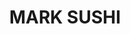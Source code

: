---
layout: place
title: "MARK SUSHI"
permalink: /colorado/lakewood/mark-sushi.html
stateAbbr: CO
stateName: Colorado
cityName: Lakewood
seo:
  name: "MARK SUSHI"
  type: Restaurant
  links: https://order.online/business/mark-sushi-13082355
description: "Looking for sushi in Lakewood, Colorado? Check out MARK SUSHI for a delightful Japanese dining experience. Enjoy a variety of sushi and other dishes in a wel..."
place_id: ChIJn6uSXgCFa4cRTFXq2IcgAgA
photos:
  - name: >-
      places/ChIJn6uSXgCFa4cRTFXq2IcgAgA/photos/AeeoHcIXSZfTlqnjCCj_UACkORf9nP96MUFtZKMQ_I_IaQnfsfD23zlBher-00gnPSAl3FZfqsltgaD94MoQ4rVL6i5rOCNPfENXO-zLE0ibBFfsEhKi6LvP-WlaHwGgN3nh-kn0KKe3HmLhSgl6snw4PWS8zHyrvHg12YLmk-3tR5iWho_Lif0Nuh8Gi63halNsbLCt_kUva_igoS2BzfQsRMMNCrD6AXPQtOsQ86xpa0DG0jrREMBA3kVDkpFycvPNw-EnJyHRUoBcNkZCdXnCB1q3nWx_MaoS4U20hLXmIhfJqg
    widthPx: 4032
    heightPx: 3024
    authorAttributions:
      - displayName: MARK SUSHI
        uri: https://maps.google.com/maps/contrib/110834337406893218371
        photoUri: >-
          https://lh3.googleusercontent.com/a-/ALV-UjXpXoYf1X0fVSlUYZ1l-8HSjWypAEc_nRxEWeXXMqrAi-0xq6tX=s100-p-k-no-mo
    flagContentUri: >-
      https://www.google.com/local/imagery/report/?cb_client=maps_api_places.places_api&image_key=!1e10!2sAF1QipNkzAeeZinlMryVsT2T-62UXZe2SFVL5XFOR2Ke&hl=en-US
    googleMapsUri: >-
      https://www.google.com/maps/place//data=!3m4!1e2!3m2!1sAF1QipNkzAeeZinlMryVsT2T-62UXZe2SFVL5XFOR2Ke!2e10!4m2!3m1!1s0x876b85005e92ab9f:0x22087d8ea554c
  - name: >-
      places/ChIJn6uSXgCFa4cRTFXq2IcgAgA/photos/AeeoHcJRdMvaJd1pI0eIoGnXKT_BpAGPS1EKhPlBshBFIY0y_yBQmbdSl3_SC8rewI9fJ37EAqXJ8iwwswwOVlwYHWW43hkLlnIS9rLYEU9hUMZ786MZ6vMi1IREJHHQFEgH2cMWXwxiX-9bTW1LLBOGzR37z7hfdt1ugYOEP_Z0CSbAJJrwhz2Lymi3NdITCTnPHsnu3Ddmiter9QpoGOcvaFApSbBV_UhcGGjGky_EWmgGHfMGPcAvw7FUTCzIL2M9yHLE2kYPpAD-E5O70KD9Wsg_Zkigf1KTALgoBTsDITAGtA
    widthPx: 1562
    heightPx: 2048
    authorAttributions:
      - displayName: MARK SUSHI
        uri: https://maps.google.com/maps/contrib/110834337406893218371
        photoUri: >-
          https://lh3.googleusercontent.com/a-/ALV-UjXpXoYf1X0fVSlUYZ1l-8HSjWypAEc_nRxEWeXXMqrAi-0xq6tX=s100-p-k-no-mo
    flagContentUri: >-
      https://www.google.com/local/imagery/report/?cb_client=maps_api_places.places_api&image_key=!1e10!2sAF1QipMURrLc4JXwce0mtdZVdCFcgihb3LuSR5QGU-xS&hl=en-US
    googleMapsUri: >-
      https://www.google.com/maps/place//data=!3m4!1e2!3m2!1sAF1QipMURrLc4JXwce0mtdZVdCFcgihb3LuSR5QGU-xS!2e10!4m2!3m1!1s0x876b85005e92ab9f:0x22087d8ea554c
  - name: >-
      places/ChIJn6uSXgCFa4cRTFXq2IcgAgA/photos/AeeoHcLLCcUi9aDKjsPH0XlhRHXcvvEMCU3qyNHcDyoNlFFHVJ0j44RIaHOzQAe-MjkVT0vS7CToLYuNc6caXqzOzD6sA27KwO0Fh6-_saRL4eeZVKZzAYkCh7mSHNlUIQNRl2MgJxAiwAHDwoBqmLKReyysx3bEl8qpDEmEP-ZoM_FJXjY6tX1yBy4DnGGlvB9JLG-zozeoJw42mlB2tAlecctaXiYZEF8VFgusqXfe0yWwKz8_HqwUBaPaALB2LtQXqmSF5Iz6_7A8krVI_vkE8mHdgFmyeph6UM3GFpVNCUeP1SrTJHT0kcnwkatD20gHeszD74Eg7L3rvZoIs1aIJLGiKHzrHQFl9lEoYDjt67onfiR9m6NR_KU7PKOwheUNdX4kJZT1eFK6KTFviAqmO-cV0CPSCUgFIPVxwxQQ7QCXzbrT0GAECTgmMKs0mn9w
    widthPx: 2048
    heightPx: 1536
    authorAttributions:
      - displayName: melissa medina
        uri: https://maps.google.com/maps/contrib/102861605715549268720
        photoUri: >-
          https://lh3.googleusercontent.com/a/ACg8ocJluqjEyv8NzH7ciWcoYX6nyie9m-6r7ewtA44HQoqX-80bBw=s100-p-k-no-mo
    flagContentUri: >-
      https://www.google.com/local/imagery/report/?cb_client=maps_api_places.places_api&image_key=!1e10!2sCIABIhAIN0uGDRNDaWfkQxQACbEs&hl=en-US
    googleMapsUri: >-
      https://www.google.com/maps/place//data=!3m4!1e2!3m2!1sCIABIhAIN0uGDRNDaWfkQxQACbEs!2e10!4m2!3m1!1s0x876b85005e92ab9f:0x22087d8ea554c
  - name: >-
      places/ChIJn6uSXgCFa4cRTFXq2IcgAgA/photos/AeeoHcLteabk_RPs1ncC9oB1gQz9r75d5Q5QxnOrsNLq2U5IMcsHEOhT_Kd65osuOzB5IAU-LnJ8hJP6lGHI9vXN99vsGeWeATWfBROrxozFVJyY4jPLA2vdZQ3vA3ch2KWxZ7HSecouj8KOSR-RY_IcweE887FxDbL74WaRZ_8a-AYLdlJ3mTJnA_6cT_FlKh_lGPEIWOa17mnOFSEkeCup6ct00rYdrJP9ImQrFSIFJ_0nzVo5pDBToJAvlWHhOOx8ZbveHZjj9WUbMPpnCJCiQGJLtp1FZouN4s7tMIpFUvkc8A
    widthPx: 3726
    heightPx: 2796
    authorAttributions:
      - displayName: MARK SUSHI
        uri: https://maps.google.com/maps/contrib/110834337406893218371
        photoUri: >-
          https://lh3.googleusercontent.com/a-/ALV-UjXpXoYf1X0fVSlUYZ1l-8HSjWypAEc_nRxEWeXXMqrAi-0xq6tX=s100-p-k-no-mo
    flagContentUri: >-
      https://www.google.com/local/imagery/report/?cb_client=maps_api_places.places_api&image_key=!1e10!2sAF1QipMFERdpkBvvNt7weL_POCsSY68Tw3oaDr3O8ovi&hl=en-US
    googleMapsUri: >-
      https://www.google.com/maps/place//data=!3m4!1e2!3m2!1sAF1QipMFERdpkBvvNt7weL_POCsSY68Tw3oaDr3O8ovi!2e10!4m2!3m1!1s0x876b85005e92ab9f:0x22087d8ea554c
  - name: >-
      places/ChIJn6uSXgCFa4cRTFXq2IcgAgA/photos/AeeoHcLavIjggylZvJCaGWvsOT7d91vMNPhQgxchqmkepEMTRzmgITtfS2pvX48su3WdnGuUWT2ZjggDy_SQAEUPuI9USrlFHJn8WL5lrTnqcCn64nELPHftCFry1ygCApgtWPvcxbNdN8XCplpRk0dTmatPcwYlpY7XbX01YJjZxP5tKT7f8-sX64k7Zs8moxo-F1_vBXCkgXqPlNMu6G8nq7xr5YAKv09xTkYZMHPgbs648eDXHUner_JHDfGdsQwSomS0aEpJjUEHB_PdWDsKPVGOuK6-8LmNJhfxTpkajClteQ
    widthPx: 4032
    heightPx: 3024
    authorAttributions:
      - displayName: MARK SUSHI
        uri: https://maps.google.com/maps/contrib/110834337406893218371
        photoUri: >-
          https://lh3.googleusercontent.com/a-/ALV-UjXpXoYf1X0fVSlUYZ1l-8HSjWypAEc_nRxEWeXXMqrAi-0xq6tX=s100-p-k-no-mo
    flagContentUri: >-
      https://www.google.com/local/imagery/report/?cb_client=maps_api_places.places_api&image_key=!1e10!2sAF1QipPv-B9ePBrC-pVq3VlGRdlTRBiIqse2x8XeKIOO&hl=en-US
    googleMapsUri: >-
      https://www.google.com/maps/place//data=!3m4!1e2!3m2!1sAF1QipPv-B9ePBrC-pVq3VlGRdlTRBiIqse2x8XeKIOO!2e10!4m2!3m1!1s0x876b85005e92ab9f:0x22087d8ea554c
  - name: >-
      places/ChIJn6uSXgCFa4cRTFXq2IcgAgA/photos/AeeoHcI1CoYC2-YSqon5doDtVU3wYhAjC0SjEWj4taGneAhrcG2lW768mSF1iNOOPO2Ghl4Cmfeg94YPgaTcswRBhY8d9idtatWXH7Mpg1uGBI-avMANwQNy3om_Ft9sQWk8A8oPlyckc0F54KDdEGMohFrdDyrHWo3PuKHBNiV0T6FJ2IPpaODnjao7EVqJ-Jc1PPS-I5rGXaOGGmCCXVS2FRyS2ZFJhMd8Hn9ZbFY4wDQNxipQn3IgCaxBVve77ehRp9ihYJr_2hxrzenu4gSoZx0LFKjqlO5MpWbaMWmyaEYMkQ
    widthPx: 1225
    heightPx: 1540
    authorAttributions:
      - displayName: MARK SUSHI
        uri: https://maps.google.com/maps/contrib/110834337406893218371
        photoUri: >-
          https://lh3.googleusercontent.com/a-/ALV-UjXpXoYf1X0fVSlUYZ1l-8HSjWypAEc_nRxEWeXXMqrAi-0xq6tX=s100-p-k-no-mo
    flagContentUri: >-
      https://www.google.com/local/imagery/report/?cb_client=maps_api_places.places_api&image_key=!1e10!2sAF1QipO9_anDF6f-35cc99hCuV3zyEGKeYscaE1eu6Ll&hl=en-US
    googleMapsUri: >-
      https://www.google.com/maps/place//data=!3m4!1e2!3m2!1sAF1QipO9_anDF6f-35cc99hCuV3zyEGKeYscaE1eu6Ll!2e10!4m2!3m1!1s0x876b85005e92ab9f:0x22087d8ea554c
  - name: >-
      places/ChIJn6uSXgCFa4cRTFXq2IcgAgA/photos/AeeoHcKwn3rU1pBFj4S9fiFk61CpmC12LUhuvwpfWmtgSfi0quMwL5Gp5NIpjeqiMgWYyMtip9RefcoElAlbAr4XLpRQkbDYKZNoygExWdIa--TOYWOV_ADkLlk85q-YLw5eJJgvCgRyyKANnQ_C_9wjWsaZwSj5K2I2ZnA6IywB3xgIS9PuluSpqnS9B33b6CU3n-EnpcW3jpcBfMplcI4Z936FWOhhM42tA3y-AlHmGoLvnrJBPQNGunBn8G6hqkyv-vjT-34qY4S-ddHfSUqSNr7jheY2ymwSY3X21vLl8gN_iA
    widthPx: 2048
    heightPx: 1536
    authorAttributions:
      - displayName: MARK SUSHI
        uri: https://maps.google.com/maps/contrib/110834337406893218371
        photoUri: >-
          https://lh3.googleusercontent.com/a-/ALV-UjXpXoYf1X0fVSlUYZ1l-8HSjWypAEc_nRxEWeXXMqrAi-0xq6tX=s100-p-k-no-mo
    flagContentUri: >-
      https://www.google.com/local/imagery/report/?cb_client=maps_api_places.places_api&image_key=!1e10!2sAF1QipOaVdW-9RwxPfCccDycIPNBIQ9JVP5PT7vzRwp1&hl=en-US
    googleMapsUri: >-
      https://www.google.com/maps/place//data=!3m4!1e2!3m2!1sAF1QipOaVdW-9RwxPfCccDycIPNBIQ9JVP5PT7vzRwp1!2e10!4m2!3m1!1s0x876b85005e92ab9f:0x22087d8ea554c
  - name: >-
      places/ChIJn6uSXgCFa4cRTFXq2IcgAgA/photos/AeeoHcIPi6RtiQigjmRBJXSixQj1soQa5J-_3DMfirla7TvhDgDo7DdNI1jKC6BM6AoaxbMThNDDhJoatNLkcoVaNyrV3Os-l0vIrb1-qtPZKmZOedWgHTaPr3B9nWabFUfGAFUvPJ1mJtKo_M_Yel2yXYkj1CMNNmlROuHeGj9QDTyDVrhf516FmIfWrlwc8nAhY1NzsediG4IKW01PacGc9Ddmb_wTyIvtSbBojswbzGcK9jsTO4DkDpa_Z8eZXYbmXEHC4Vy576Xd3QhVzuNxnfWIPeZuWLUxdpW0_pKUpIILMw
    widthPx: 3024
    heightPx: 4032
    authorAttributions:
      - displayName: MARK SUSHI
        uri: https://maps.google.com/maps/contrib/110834337406893218371
        photoUri: >-
          https://lh3.googleusercontent.com/a-/ALV-UjXpXoYf1X0fVSlUYZ1l-8HSjWypAEc_nRxEWeXXMqrAi-0xq6tX=s100-p-k-no-mo
    flagContentUri: >-
      https://www.google.com/local/imagery/report/?cb_client=maps_api_places.places_api&image_key=!1e10!2sAF1QipNR8qutXHUFb18s07nz_k3DrugN0vVBYjN7xVvG&hl=en-US
    googleMapsUri: >-
      https://www.google.com/maps/place//data=!3m4!1e2!3m2!1sAF1QipNR8qutXHUFb18s07nz_k3DrugN0vVBYjN7xVvG!2e10!4m2!3m1!1s0x876b85005e92ab9f:0x22087d8ea554c
  - name: >-
      places/ChIJn6uSXgCFa4cRTFXq2IcgAgA/photos/AeeoHcLvSyBB1kAt_g27alCv4cqve0waZqxBCqqrM5yAdYVuTuGcVtABXIMaQ_qtqx0-E-VAzKBit3Xhbps_30a6w6fWDV3G276ldbQ7EuTvWWDxhGaVf9o_r2dyBKBRuUBxSxGGbf5cxasGGImUju3XaVlk5_gmvbT3fnZ-hL4u_7zk-OQKpUk_I-x6bY4a3dj1DlL0y45zUcdrM16cPMWBcKF-Nu_B4_06Q2Tn7sS10ev0ihrE0tjAGQbSdk3aw28JFHL4IVAU0JC7mblp_EBNYSQcnT0r6LN3axeu5Fd1wedgWM0yvZbnXLUgPQSvRKc5hnL4bh0X_PAWg1asCDRlrITvB7tSOfwHVhdiAoOoY7j6D6aNxYDBY1HJYS0v9N84UtfyEePpDRRbuRqSuCEAbrtKoHWe6U5R_r1aeqIpLkpXhy5c
    widthPx: 3024
    heightPx: 4032
    authorAttributions:
      - displayName: mi san hlaing
        uri: https://maps.google.com/maps/contrib/108648550914043364763
        photoUri: >-
          https://lh3.googleusercontent.com/a-/ALV-UjWlAxmmCaUwLQvJnrgd975FLp3kT7J505D6ohhTh602rJdUufGV=s100-p-k-no-mo
    flagContentUri: >-
      https://www.google.com/local/imagery/report/?cb_client=maps_api_places.places_api&image_key=!1e10!2sCIHM0ogKEICAgIDnuJPUrQE&hl=en-US
    googleMapsUri: >-
      https://www.google.com/maps/place//data=!3m4!1e2!3m2!1sCIHM0ogKEICAgIDnuJPUrQE!2e10!4m2!3m1!1s0x876b85005e92ab9f:0x22087d8ea554c
  - name: >-
      places/ChIJn6uSXgCFa4cRTFXq2IcgAgA/photos/AeeoHcJJvFYMSd9i-Kdmkya36DOjiUQtIVp_z9lIWupLwQajzF0FsqyN5XYn1rx44SA3ffi9G8__vPgyKqyfDm4gMQ04sC-wLJaihbcPMF-g4Mx67rytZkPxE_Haus6sosm0Y6PylpZoh1ddFEK2ryzNWyrWfkfHIHYgutHgmBAIWHFTnRJDSMIvsWUUI0Sm2XmKUcRv2qbwhP54Hi7khjDVp8aaY74DRvY2PO2hQmH2St1iarJ6rhu_AJPJdkwM3ZFkMpoDuZRTPrmojsWgDAKj36eAjtiZAwYdCWMZk-reMiYiKQ
    widthPx: 4032
    heightPx: 3024
    authorAttributions:
      - displayName: MARK SUSHI
        uri: https://maps.google.com/maps/contrib/110834337406893218371
        photoUri: >-
          https://lh3.googleusercontent.com/a-/ALV-UjXpXoYf1X0fVSlUYZ1l-8HSjWypAEc_nRxEWeXXMqrAi-0xq6tX=s100-p-k-no-mo
    flagContentUri: >-
      https://www.google.com/local/imagery/report/?cb_client=maps_api_places.places_api&image_key=!1e10!2sAF1QipP-8yN_CrESWpchDI7D6fwyqrFS8UVvLzZr6OX2&hl=en-US
    googleMapsUri: >-
      https://www.google.com/maps/place//data=!3m4!1e2!3m2!1sAF1QipP-8yN_CrESWpchDI7D6fwyqrFS8UVvLzZr6OX2!2e10!4m2!3m1!1s0x876b85005e92ab9f:0x22087d8ea554c
address: 14500 West Colfax Avenue, Entrance number 5, Lakewood, CO 80401, USA
street: 14500 West Colfax Avenue, Entrance number 5
city: Lakewood
state: CO
zip: '80401'
country: USA
neighborhood: Denver West
latitude: '39.730828'
longitude: '-105.161675'
accessibility_options:
  wheelchairAccessibleParking: true
  wheelchairAccessibleEntrance: true
  wheelchairAccessibleSeating: true
business_status: OPERATIONAL
name: MARK SUSHI
google_maps_links:
  directionsUri: >-
    https://www.google.com/maps/dir//''/data=!4m7!4m6!1m1!4e2!1m2!1m1!1s0x876b85005e92ab9f:0x22087d8ea554c!3e0
  placeUri: https://maps.google.com/?cid=598717785331020
  writeAReviewUri: >-
    https://www.google.com/maps/place//data=!4m3!3m2!1s0x876b85005e92ab9f:0x22087d8ea554c!12e1
  reviewsUri: >-
    https://www.google.com/maps/place//data=!4m4!3m3!1s0x876b85005e92ab9f:0x22087d8ea554c!9m1!1b1
  photosUri: >-
    https://www.google.com/maps/place//data=!4m3!3m2!1s0x876b85005e92ab9f:0x22087d8ea554c!10e5
primary_type: Asian Restaurant
opening_hours:
  regular: null
  current: null
secondary_opening_hours:
  regular:
    weekdayDescriptions: null
    type: null
  current:
    weekdayDescriptions: null
    type: null
phone: (720) 403-1294
price_level: PRICE_LEVEL_MODERATE
price_range: $10 &ndash; $20
rating: '4.6'
rating_count: 75
website: https://order.online/business/mark-sushi-13082355
reviews: null
parking_options: null
payment_options: null
allow_dogs: null
curbside_pickup: null
delivery: null
dine_in: null
good_for_children: null
good_for_groups: null
good_for_sports: null
live_music: null
menu_for_children: null
outdoor_seating: null
reservable: null
restroom: null
serves_beer: null
serves_breakfast: null
serves_brunch: null
serves_cocktails: null
serves_coffee: null
serves_dinner: null
serves_dessert: null
serves_lunch: null
serves_vegetarian_food: null
serves_wine: null
takeout: null
summary: null

---